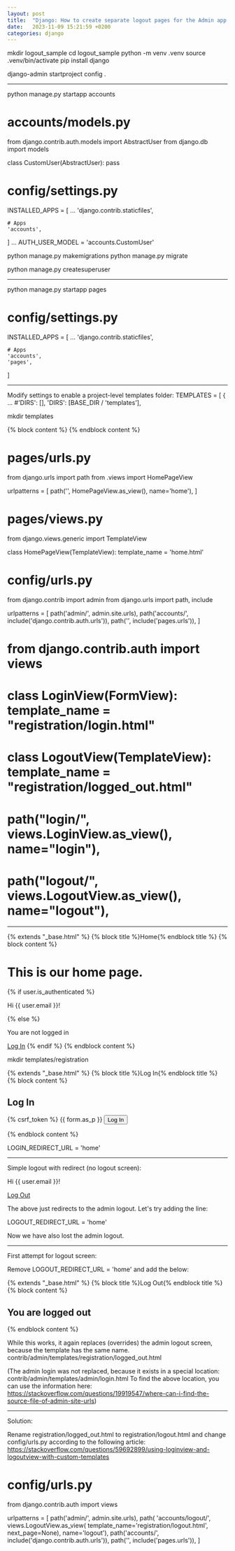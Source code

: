 ```yaml
---
layout: post
title:  "Django: How to create separate logout pages for the Admin app and your own apps"
date:   2023-11-09 15:21:59 +0200
categories: django
---
```

mkdir logout_sample
cd logout_sample
python -m venv .venv
source .venv/bin/activate
pip install django

django-admin startproject config .

----------------------------------------------------

python manage.py startapp accounts

# accounts/models.py
from django.contrib.auth.models import AbstractUser
from django.db import models

class CustomUser(AbstractUser):
  pass

# config/settings.py
INSTALLED_APPS = [
    ...
    'django.contrib.staticfiles',

    # Apps
    'accounts',
]
...
AUTH_USER_MODEL = 'accounts.CustomUser'

python manage.py makemigrations
python manage.py migrate

python manage.py createsuperuser

----------------------------------------------------

python manage.py startapp pages

# config/settings.py
INSTALLED_APPS = [
    ...
    'django.contrib.staticfiles',

    # Apps
    'accounts',
    'pages',
]

----------------------------------------------------

Modify settings to enable a project-level templates folder:
TEMPLATES = [
    {
        ...
	#'DIRS': [],
        'DIRS': [BASE_DIR / 'templates'],

mkdir templates

<!-- templates/_base.html -->
<!DOCTYPE html>
<html>
<head>
<meta charset="utf-8">
<title>{% block title %}Our Site{% endblock title %}</title>
</head>
<body>
    <div class="container">
    {% block content %}
    {% endblock content %}
    </div>
</body>
</html>


# pages/urls.py
from django.urls import path
from .views import HomePageView

urlpatterns = [
    path('', HomePageView.as_view(), name='home'),
]

# pages/views.py
from django.views.generic import TemplateView

class HomePageView(TemplateView):
  template_name = 'home.html'

# config/urls.py
from django.contrib import admin
from django.urls import path, include

urlpatterns = [
    path('admin/', admin.site.urls),
    path('accounts/', include('django.contrib.auth.urls')),
    path('', include('pages.urls')),
]

# from django.contrib.auth import views
# class LoginView(FormView): template_name = "registration/login.html"
# class LogoutView(TemplateView): template_name = "registration/logged_out.html"
# path("login/", views.LoginView.as_view(), name="login"),
# path("logout/", views.LogoutView.as_view(), name="logout"),

----------------------------------------------------

<!-- templates/home.html -->
{% extends "_base.html" %}
{% block title %}Home{% endblock title %}
{% block content %}
<h1>This is our home page.</h1>
{% if user.is_authenticated %}
  <p>Hi {{ user.email }}!</p>
{% else %}
  <p>You are not logged in</p>
  <a href="{% url 'login' %}">Log In</a>
{% endif %}
{% endblock content %}

mkdir templates/registration

<!-- templates/registration/login.html -->
{% extends "_base.html" %}
{% block title %}Log In{% endblock title %}
{% block content %}
<h2>Log In</h2>
<form method="post">
{% csrf_token %}
{{ form.as_p }}
<button type="submit">Log In</button>
</form>
{% endblock content %}

LOGIN_REDIRECT_URL = 'home'

----------------------------------------------------

Simple logout with redirect (no logout screen):

<!-- templates/home.html -->
<p>Hi {{ user.email }}!</p>
<p><a href="{% url 'logout' %}">Log Out</a></p>

The above just redirects to the admin logout. Let's try adding the line:

LOGOUT_REDIRECT_URL = 'home'

Now we have also lost the admin logout.

----------------------------------------------------

First attempt for logout screen:

Remove LOGOUT_REDIRECT_URL = 'home' and add the below:

<!-- templates/registration/logged_out.html -->
{% extends "_base.html" %}
{% block title %}Log Out{% endblock title %}
{% block content %}
<h2>You are logged out</h2>
{% endblock content %}

While this works, it again replaces (overrides) the admin logout screen, because the template has the same name.
contrib/admin/templates/registration/logged_out.html

(The admin login was not replaced, because it exists in a special location:
contrib/admin/templates/admin/login.html
To find the above location, you can use the information here:
https://stackoverflow.com/questions/19919547/where-can-i-find-the-source-file-of-admin-site-urls)

----------------------------------------------------

Solution:

Rename registration/logged_out.html to registration/logout.html
and change config/urls.py according to the following article:
https://stackoverflow.com/questions/59692899/using-loginview-and-logoutview-with-custom-templates

# config/urls.py
from django.contrib.auth import views

urlpatterns = [
    path('admin/', admin.site.urls),
    path(
      'accounts/logout/',
      views.LogoutView.as_view(
        template_name='registration/logout.html',
        next_page=None),
      name='logout'),
    path('accounts/', include('django.contrib.auth.urls')),
    path('', include('pages.urls')),
]
